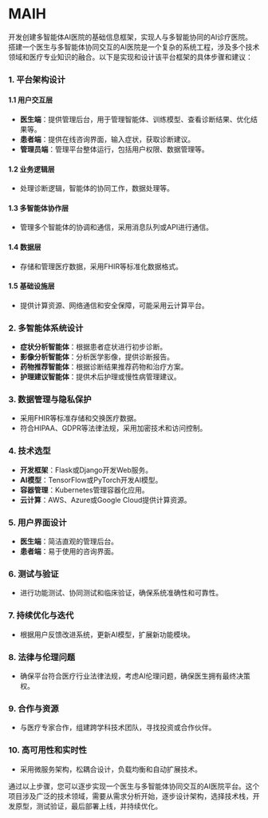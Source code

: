 # MAIH
开发创建多智能体AI医院的基础信息框架，实现人与多智能协同的AI诊疗医院。
搭建一个医生与多智能体协同交互的AI医院是一个复杂的系统工程，涉及多个技术领域和医疗专业知识的融合。以下是实现和设计该平台框架的具体步骤和建议：

### 1. 平台架构设计

#### 1.1 用户交互层
- **医生端**：提供管理后台，用于管理智能体、训练模型、查看诊断结果、优化结果等。
- **患者端**：提供在线咨询界面，输入症状，获取诊断建议。
- **管理员端**：管理平台整体运行，包括用户权限、数据管理等。

#### 1.2 业务逻辑层
- 处理诊断逻辑，智能体的协同工作，数据处理等。

#### 1.3 多智能体协作层
- 管理多个智能体的协调和通信，采用消息队列或API进行通信。

#### 1.4 数据层
- 存储和管理医疗数据，采用FHIR等标准化数据格式。

#### 1.5 基础设施层
- 提供计算资源、网络通信和安全保障，可能采用云计算平台。

### 2. 多智能体系统设计

- **症状分析智能体**：根据患者症状进行初步诊断。
- **影像分析智能体**：分析医学影像，提供诊断报告。
- **药物推荐智能体**：根据诊断结果推荐药物和治疗方案。
- **护理建议智能体**：提供术后护理或慢性病管理建议。

### 3. 数据管理与隐私保护

- 采用FHIR等标准存储和交换医疗数据。
- 符合HIPAA、GDPR等法律法规，采用加密技术和访问控制。

### 4. 技术选型

- **开发框架**：Flask或Django开发Web服务。
- **AI模型**：TensorFlow或PyTorch开发AI模型。
- **容器管理**：Kubernetes管理容器化应用。
- **云计算**：AWS、Azure或Google Cloud提供计算资源。

### 5. 用户界面设计

- **医生端**：简洁直观的管理后台。
- **患者端**：易于使用的咨询界面。

### 6. 测试与验证

- 进行功能测试、协同测试和临床验证，确保系统准确性和可靠性。

### 7. 持续优化与迭代

- 根据用户反馈改进系统，更新AI模型，扩展新功能模块。

### 8. 法律与伦理问题

- 确保平台符合医疗行业法律法规，考虑AI伦理问题，确保医生拥有最终决策权。

### 9. 合作与资源

- 与医疗专家合作，组建跨学科技术团队，寻找投资或合作伙伴。

### 10. 高可用性和实时性

- 采用微服务架构，松耦合设计，负载均衡和自动扩展技术。

通过以上步骤，您可以逐步实现一个医生与多智能体协同交互的AI医院平台。这个项目涉及广泛的技术领域，需要从需求分析开始，逐步设计架构，选择技术栈，开发原型，测试验证，最后部署上线，并持续优化。